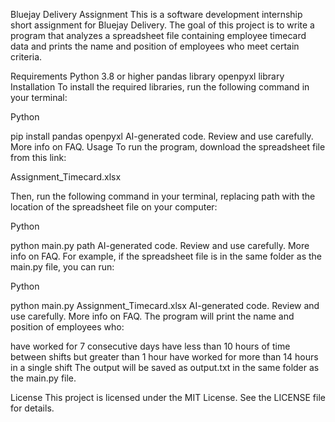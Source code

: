 Bluejay Delivery Assignment This is a software development internship
short assignment for Bluejay Delivery. The goal of this project is to
write a program that analyzes a spreadsheet file containing employee
timecard data and prints the name and position of employees who meet
certain criteria.

Requirements Python 3.8 or higher pandas library openpyxl library
Installation To install the required libraries, run the following
command in your terminal:

Python

pip install pandas openpyxl AI-generated code. Review and use carefully.
More info on FAQ. Usage To run the program, download the spreadsheet
file from this link:

Assignment_Timecard.xlsx

Then, run the following command in your terminal, replacing path with
the location of the spreadsheet file on your computer:

Python

python main.py path AI-generated code. Review and use carefully. More
info on FAQ. For example, if the spreadsheet file is in the same folder
as the main.py file, you can run:

Python

python main.py Assignment_Timecard.xlsx AI-generated code. Review and
use carefully. More info on FAQ. The program will print the name and
position of employees who:

have worked for 7 consecutive days have less than 10 hours of time
between shifts but greater than 1 hour have worked for more than 14
hours in a single shift The output will be saved as output.txt in the
same folder as the main.py file.

License This project is licensed under the MIT License. See the LICENSE
file for details.
